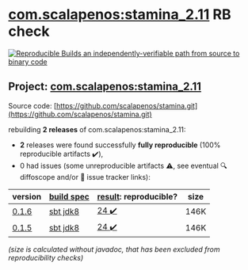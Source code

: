 [com.scalapenos:stamina_2.11](https://search.maven.org/artifact/com.scalapenos/stamina_2.11/) RB check
=======

[![Reproducible Builds](https://reproducible-builds.org/images/logos/rb.svg) an independently-verifiable path from source to binary code](https://reproducible-builds.org/)

## Project: [com.scalapenos:stamina_2.11](https://search.maven.org/artifact/com.scalapenos/stamina_2.11/)

Source code: [https://github.com/scalapenos/stamina.git](https://github.com/scalapenos/stamina.git)

rebuilding **2 releases** of com.scalapenos:stamina_2.11:
- **2** releases were found successfully **fully reproducible** (100% reproducible artifacts :heavy_check_mark:),
- 0 had issues (some unreproducible artifacts :warning:, see eventual :mag: diffoscope and/or :memo: issue tracker links):

| version | [build spec](/BUILDSPEC.md) | [result](https://reproducible-builds.org/docs/jvm/): reproducible? | size |
| -- | --------- | ------ | -- |
| [0.1.6](https://search.maven.org/artifact/com.scalapenos/stamina_2.11/0.1.6/pom) | [sbt jdk8](stamina-0.1.6.buildspec) | [24 :heavy_check_mark: ](stamina-0.1.6.buildcompare) | 146K |
| [0.1.5](https://search.maven.org/artifact/com.scalapenos/stamina_2.11/0.1.5/pom) | [sbt jdk8](stamina-0.1.5.buildspec) | [24 :heavy_check_mark: ](stamina-0.1.5.buildcompare) | 146K |

<i>(size is calculated without javadoc, that has been excluded from reproducibility checks)</i>
